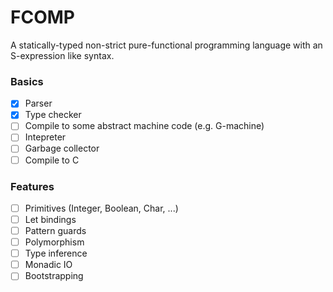 # FCOMP

A statically-typed non-strict pure-functional programming language with an S-expression like syntax.

### Basics

- [x] Parser
- [x] Type checker
- [ ] Compile to some abstract machine code (e.g. G-machine)
- [ ] Intepreter
- [ ] Garbage collector
- [ ] Compile to C

### Features

- [ ] Primitives (Integer, Boolean, Char, ...)
- [ ] Let bindings
- [ ] Pattern guards
- [ ] Polymorphism
- [ ] Type inference
- [ ] Monadic IO
- [ ] Bootstrapping
